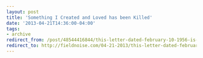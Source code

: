 ```yaml
---
layout: post 
title: 'Something I Created and Loved has been Killed'
date: '2013-04-21T14:36:00-04:00' 
tags: 
- archive 
redirect_from: /post/48544416844/this-letter-dated-february-10-1956-is-from-cbs/
redirect_to: http://fieldnoise.com/04-21-2013/this-letter-dated-february-10-1956-is-from-cbs
---
```


